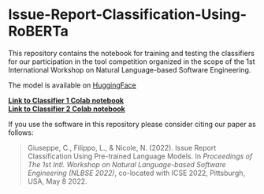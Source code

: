 # Issue-Report-Classification-Using-RoBERTa
This repository contains the notebook for training and testing the classifiers for our participation in the tool competition organized in the scope of the 1st International Workshop on Natural Language-based Software Engineering.

The model is available on [HuggingFace](https://huggingface.co/PeppoCola/IssueReportClassifier-NLBSE22) 

**[Link to Classifier 1 Colab notebook](https://colab.research.google.com/drive/1mgS0fGplVhp_u9h5dAgWo3GkOel9fmrx)**
<br>
**[Link to Classifier 2 Colab notebook](https://colab.research.google.com/drive/1I_MT7tciNnuLcT7zPMHzJjeyY1b-m5DL)**

If you use the software in this repository please consider citing our paper as follows:
> Giuseppe, C., Filippo, L., & Nicole, N. (2022). Issue Report Classification Using Pre-trained Language Models. In *Proceedings of The 1st Intl. Workshop on Natural Language-based Software Engineering (NLBSE 2022)*, co-located with ICSE 2022, Pittsburgh, USA, May 8 2022.

